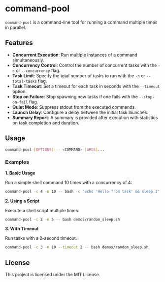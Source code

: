 # command-pool

`command-pool` is a command-line tool for running a command multiple times in parallel.

## Features

- **Concurrent Execution**: Run multiple instances of a command simultaneously.
- **Concurrency Control**: Control the number of concurrent tasks with the `-c` or `--concurrency` flag.
- **Task Limit**: Specify the total number of tasks to run with the `-n` or `--total-tasks` flag.
- **Task Timeout**: Set a timeout for each task in seconds with the `--timeout` option.
- **Stop on Failure**: Stop spawning new tasks if one fails with the `--stop-on-fail` flag.
- **Quiet Mode**: Suppress stdout from the executed commands.
- **Launch Delay**: Configure a delay between the initial task launches.
- **Summary Report**: A summary is provided after execution with statistics on task completion and duration.

## Usage

```sh
command-pool [OPTIONS] -- <COMMAND> [ARGS]...
```

### Examples

**1. Basic Usage**

Run a simple shell command 10 times with a concurrency of 4:

```sh
command-pool -c 4 -n 10 -- bash -c "echo 'Hello from task' && sleep 1"
```

**2. Using a Script**

Execute a shell script multiple times.

```sh
command-pool -c 2 -n 5 -- bash demos/random_sleep.sh
```

**3. With Timeout**

Run tasks with a 2-second timeout.

```sh
command-pool -c 3 -n 10 --timeout 2 -- bash demos/random_sleep.sh
```

## License

This project is licensed under the MIT License.
